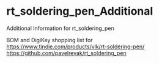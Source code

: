 # rt_soldering_pen_Additional
Additional Information for rt_soldering_pen

BOM and DigiKey shopping list for <br>
https://www.tindie.com/products/vlk/rt-soldering-pen/ <br>
https://github.com/pavelrevak/rt_soldering_pen
